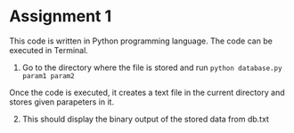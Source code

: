 # Assignment 1

This code is written in Python programming language.
The code can be executed in Terminal.

1. Go to the directory where the file is stored and run
   `python database.py param1 param2`

Once the code is executed, it creates a text file in the current directory
and stores given parapeters in it.

2. This should display the binary output of the stored data from db.txt
